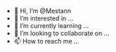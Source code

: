 - 👋 Hi, I’m @Mestann
- 👀 I’m interested in ...
- 🌱 I’m currently learning ...
- 💞️ I’m looking to collaborate on ...
- 📫 How to reach me ...

<!---
Mestann/Mestann is a ✨ special ✨ repository because its `README.md` (this file) appears on your GitHub profile.
You can click the Preview link to take a look at your changes.
--->
